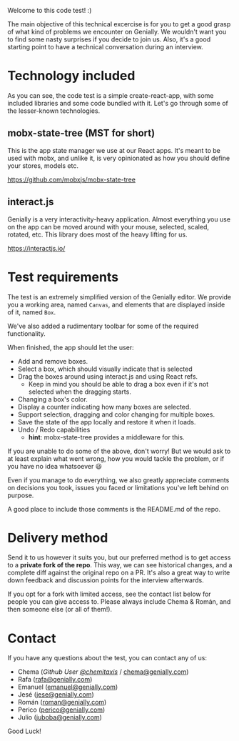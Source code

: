 Welcome to this code test! :)

The main objective of this technical excercise is for you to get a good grasp of what kind of problems we encounter on Genially. We wouldn't want you to find some nasty surprises if you decide to join us. Also, it's a good starting point to have a technical conversation during an interview.

# Technology included

As you can see, the code test is a simple create-react-app, with some included libraries and some code bundled with it. Let's go through some of the lesser-known technologies.

## mobx-state-tree (MST for short)

This is the app state manager we use at our React apps. It's meant to be used with mobx, and unlike it, is very opinionated as how you should define your stores, models etc.

https://github.com/mobxjs/mobx-state-tree

## interact.js

Genially is a very interactivity-heavy application. Almost everything you use on the app can be moved around with your mouse, selected, scaled, rotated, etc. This library does most of the heavy lifting for us.

https://interactjs.io/

# Test requirements

The test is an extremely simplified version of the Genially editor. We provide you a working area, named `Canvas`, and elements that are displayed inside of it, named `Box`.

We've also added a rudimentary toolbar for some of the required functionality.

When finished, the app should let the user:

- Add and remove boxes.
- Select a box, which should visually indicate that is selected
- Drag the boxes around using interact.js and using React refs.
  - Keep in mind you should be able to drag a box even if it's not selected when the dragging starts.
- Changing a box's color.
- Display a counter indicating how many boxes are selected.
- Support selection, dragging and color changing for multiple boxes.
- Save the state of the app locally and restore it when it loads.
- Undo / Redo capabilities
  - **hint**: mobx-state-tree provides a middleware for this.

If you are unable to do some of the above, don't worry! But we would ask to at least explain what went wrong, how you would tackle the problem, or if you have no idea whatsoever 😃

Even if you manage to do everything, we also greatly appreciate comments on decisions you took, issues you faced or limitations you've left behind on purpose.

A good place to include those comments is the README.md of the repo.

# Delivery method

Send it to us however it suits you, but our preferred method is to get access to a **private fork of the repo**. This way, we can see historical changes, and a complete diff against the original repo on a PR. It's also a great way to write down feedback and discussion points for the interview afterwards.

If you opt for a fork with limited access, see the contact list below for people you can give access to. Please always include Chema & Román, and then someone else (or all of them!).

# Contact

If you have any questions about the test, you can contact any of us:

- Chema (<em>Github User [@chemitaxis](https://github.com/chemitaxis)</em> / chema@genially.com)
- Rafa (rafa@genially.com)
- Emanuel (emanuel@genially.com)
- Jesé (jese@genially.com)
- Román (roman@genially.com)
- Perico (perico@genially.com)
- Julio (juboba@genially.com)

Good Luck!
